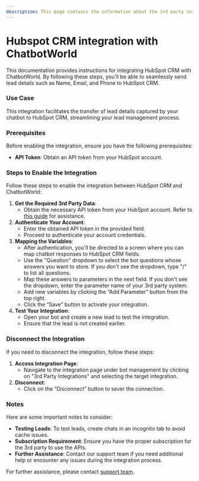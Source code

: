 ```yaml
---
description: This page contains the information about the 3rd party integrations.
---
```


# Hubspot CRM integration with ChatbotWorld

This documentation provides instructions for integrating HubSpot CRM with ChatbotWorld. By following these steps, you'll be able to seamlessly send lead details such as Name, Email, and Phone to HubSpot CRM.

### Use Case

This integration facilitates the transfer of lead details captured by your chatbot to HubSpot CRM, streamlining your lead management process.

### Prerequisites

Before enabling the integration, ensure you have the following prerequisites:

* **API Token**: Obtain an API token from your HubSpot account.

### Steps to Enable the Integration

Follow these steps to enable the integration between HubSpot CRM and ChatbotWorld:

1. **Get the Required 3rd Party Data**:
   * Obtain the necessary API token from your HubSpot account. Refer to [this guide](https://knowledge.hubspot.com/integrations/how-do-i-get-my-hubspot-api-key) for assistance.
2. **Authenticate Your Account**:
   * Enter the obtained API token in the provided field.
   * Proceed to authenticate your account credentials.
3. **Mapping the Variables**:
   * After authentication, you'll be directed to a screen where you can map chatbot responses to HubSpot CRM fields.
   * Use the "Question" dropdown to select the bot questions whose answers you want to store. If you don't see the dropdown, type "/" to list all questions.
   * Map these answers to parameters in the next field. If you don't see the dropdown, enter the parameter name of your 3rd party system.
   * Add new variables by clicking the “Add Parameter” button from the top right.
   * Click the “Save” button to activate your integration.
4. **Test Your Integration**:
   * Open your bot and create a new lead to test the integration.
   * Ensure that the lead is not created earlier.

### Disconnect the Integration

If you need to disconnect the integration, follow these steps:

1. **Access Integration Page**:
   * Navigate to the integration page under bot management by clicking on "3rd Party Integrations" and selecting the target integration.
2. **Disconnect**:
   * Click on the “Disconnect” button to sever the connection.

### Notes

Here are some important notes to consider:

* **Testing Leads**: To test leads, create chats in an incognito tab to avoid cache issues.
* **Subscription Requirement**: Ensure you have the proper subscription for the 3rd party to use the APIs.
* **Further Assistance**: Contact our support team if you need additional help or encounter any issues during the integration process.

For further assistance, please contact [support team](mailto:support@example.com).
